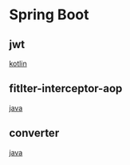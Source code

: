 # Spring Boot

## jwt

[kotlin](spring-boot-kotlin/jwt/README.md)

## fitlter-interceptor-aop

[java](spring-boot/filter-interceptor-aop/README.md)

## converter

[java](spring-boot/converter/README.md)
